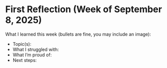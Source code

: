 # First Reflection (Week of September 8, 2025)
What I learned this week (bullets are fine, you may include an image):

- Topic(s):
- What I struggled with:
- What I’m proud of:
- Next steps:

